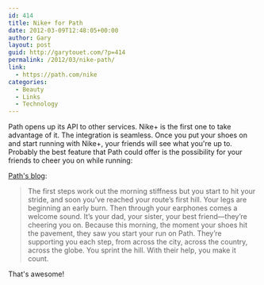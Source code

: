 ```yaml
---
id: 414
title: Nike+ for Path
date: 2012-03-09T12:48:05+00:00
author: Gary
layout: post
guid: http://garytouet.com/?p=414
permalink: /2012/03/nike-path/
link:
  - https://path.com/nike
categories:
  - Beauty
  - Links
  - Technology
---
```

Path opens up its API to other services. Nike+ is the first one to take advantage of it. The integration is seamless. Once you put your shoes on and start running with Nike+, your friends will see what you're up to. Probably the best feature that Path could offer is the possibility for your friends to cheer you on while running:

<a href="http://blog.path.com/post/18959177921/share-life-and-make-it-count?9c0bc558">Path's blog</a>:

<blockquote>The first steps work out the morning stiffness but you start to hit your stride, and soon you’ve reached your route’s first hill. Your legs are beginning an early burn. Then through your earphones comes a welcome sound. It’s your dad, your sister, your best friend––they’re cheering you on. Because this morning, the moment your shoes hit the pavement, they saw you start your run on Path. They’re supporting you each step, from across the city, across the country, across the globe. You sprint the hill. With their help, you make it count.</blockquote>

That's awesome!